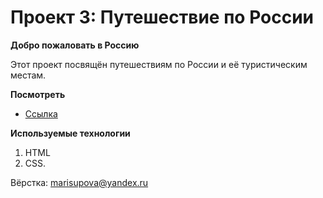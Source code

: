 # Проект 3: Путешествие по России


**Добро пожаловать в Россию**

Этот проект посвящён путешествиям по России и её туристическим местам.

**Посмотреть**

* [Ссылка](https://marigreen.github.io/russian-travel/)

**Используемые технологии**

1. HTML 
2. CSS.

Вёрстка: marisupova@yandex.ru
